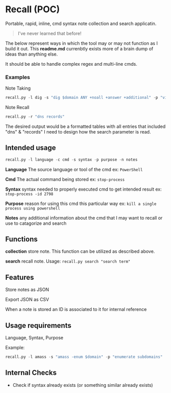 # Recall (POC)
Portable, rapid, inline, cmd syntax note collection and search applicatin.
> I've never learned that before!

The below represent ways in which the tool may or may not function as I build it out.  This **readme.md** currenbtly exists more of a brain dump of ideas than anything else.

It should be able to handle complex regex and multi-line cmds.

### Examples
Note Taking
```python
recall.py -l dig -s "dig $domain ANY +noall +answer +additional" -p "view all dns record types available"
```

Note Recall
```python
recall.py -r "dns records"
```
The desired output would be a formatted tables with all entries that included "dns" & "records"
I need to design how the search parameter is read.



## Intended usage
```python
recall.py -l language -c cmd -s syntax -p purpose -n notes
```
**Language** The source language or tool of the cmd ex: `PowerShell`

**Cmd** The actual command being stored ex: `stop-process`

**Syntax** syntax needed to properly executed cmd to get intended result ex: `stop-process -id 2798`

**Purpose** reason for using this cmd this particular way ex: `kill a single process using powershell`

**Notes** any additional information about the cmd that I may want to recall or use to catagorize and search

## Functions
**collection** store note.  This function can be utilized as described above.

**search** recall note.  Usage: `recall.py search "search term"` 

## Features
Store notes as JSON

Export JSON as CSV

When a note is stored an ID is associated to it for internal reference

## Usage requirements
Language, Syntax, Purpose

Example:
```Python
recall.py -l amass -s "amass -enum $domain" -p "enumerate subdomains"
```
## Internal Checks
- Check if syntax already exists (or something similar already exists)
